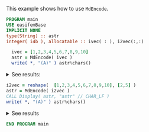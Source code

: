 This example shows how to use `MdEncode`.

```fortran
PROGRAM main
USE easifemBase
IMPLICIT NONE
type(String) :: astr
integer( i4b ), allocatable :: ivec( : ), i2vec(:,:)

  ivec = [1,2,3,4,5,6,7,8,9,10]
  astr = MdEncode( ivec )
  write( *, "(A)" ) astr%chars()
```

<details>
<summary>See results:</summary>
<div>

|   |   |   |   |   |   |   |   |   |    |
| - | - | - | - | - | - | - | - | - | -- |
| 1 | 2 | 3 | 4 | 5 | 6 | 7 | 8 | 9 | 10 |

</div>
</details>

```fortran
i2vec = reshape(  [1,2,3,4,5,6,7,8,9,10], [2,5] )
astr = MdEncode( i2vec )
CALL Display( astr, "astr" // CHAR_LF )
write( *, "(A)" ) astr%chars()
```

<details>
<summary>See results</summary>
<div>

|   |   |   |   |    |
| - | - | - | - | -- |
| 1 | 3 | 5 | 7 | 9  |
| 2 | 4 | 6 | 8 | 10 |

</div>
</details>

```fortran
END PROGRAM main
```
